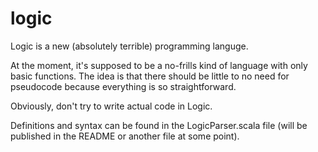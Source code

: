 # logic
Logic is a new (absolutely terrible) programming languge. 

At the moment, it's supposed to be a no-frills kind of language with only basic functions. The idea is that there should be little to no need for pseudocode because everything is so straightforward.

Obviously, don't try to write actual code in Logic. 

Definitions and syntax can be found in the LogicParser.scala file (will be published in the README or another file at some point). 
